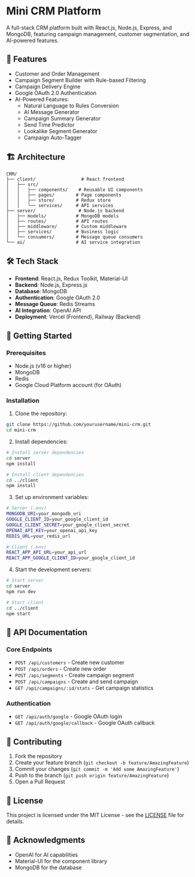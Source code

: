 # Mini CRM Platform

A full-stack CRM platform built with React.js, Node.js, Express, and MongoDB, featuring campaign management, customer segmentation, and AI-powered features.

## 🚀 Features

- Customer and Order Management
- Campaign Segment Builder with Rule-based Filtering
- Campaign Delivery Engine
- Google OAuth 2.0 Authentication
- AI-Powered Features:
  - Natural Language to Rules Conversion
  - AI Message Generator
  - Campaign Summary Generator
  - Send Time Predictor
  - Lookalike Segment Generator
  - Campaign Auto-Tagger

## 🏗️ Architecture

```
CRM/
├── client/                 # React frontend
│   ├── src/
│   │   ├── components/    # Reusable UI components
│   │   ├── pages/        # Page components
│   │   ├── store/        # Redux store
│   │   └── services/     # API services
├── server/                # Node.js backend
│   ├── models/           # MongoDB models
│   ├── routes/           # API routes
│   ├── middleware/       # Custom middleware
│   ├── services/         # Business logic
│   └── consumers/        # Message queue consumers
└── ai/                   # AI service integration
```

## 🛠️ Tech Stack

- **Frontend**: React.js, Redux Toolkit, Material-UI
- **Backend**: Node.js, Express.js
- **Database**: MongoDB
- **Authentication**: Google OAuth 2.0
- **Message Queue**: Redis Streams
- **AI Integration**: OpenAI API
- **Deployment**: Vercel (Frontend), Railway (Backend)

## 🚀 Getting Started

### Prerequisites

- Node.js (v16 or higher)
- MongoDB
- Redis
- Google Cloud Platform account (for OAuth)

### Installation

1. Clone the repository:
```bash
git clone https://github.com/yourusername/mini-crm.git
cd mini-crm
```

2. Install dependencies:
```bash
# Install server dependencies
cd server
npm install

# Install client dependencies
cd ../client
npm install
```

3. Set up environment variables:
```bash
# Server (.env)
MONGODB_URI=your_mongodb_uri
GOOGLE_CLIENT_ID=your_google_client_id
GOOGLE_CLIENT_SECRET=your_google_client_secret
OPENAI_API_KEY=your_openai_api_key
REDIS_URL=your_redis_url

# Client (.env)
REACT_APP_API_URL=your_api_url
REACT_APP_GOOGLE_CLIENT_ID=your_google_client_id
```

4. Start the development servers:
```bash
# Start server
cd server
npm run dev

# Start client
cd ../client
npm start
```

## 📝 API Documentation

### Core Endpoints

- `POST /api/customers` - Create new customer
- `POST /api/orders` - Create new order
- `POST /api/segments` - Create campaign segment
- `POST /api/campaigns` - Create and send campaign
- `GET /api/campaigns/:id/stats` - Get campaign statistics

### Authentication

- `GET /api/auth/google` - Google OAuth login
- `GET /api/auth/google/callback` - Google OAuth callback

## 🤝 Contributing

1. Fork the repository
2. Create your feature branch (`git checkout -b feature/AmazingFeature`)
3. Commit your changes (`git commit -m 'Add some AmazingFeature'`)
4. Push to the branch (`git push origin feature/AmazingFeature`)
5. Open a Pull Request

## 📄 License

This project is licensed under the MIT License - see the [LICENSE](LICENSE) file for details.

## 🙏 Acknowledgments

- OpenAI for AI capabilities
- Material-UI for the component library
- MongoDB for the database 